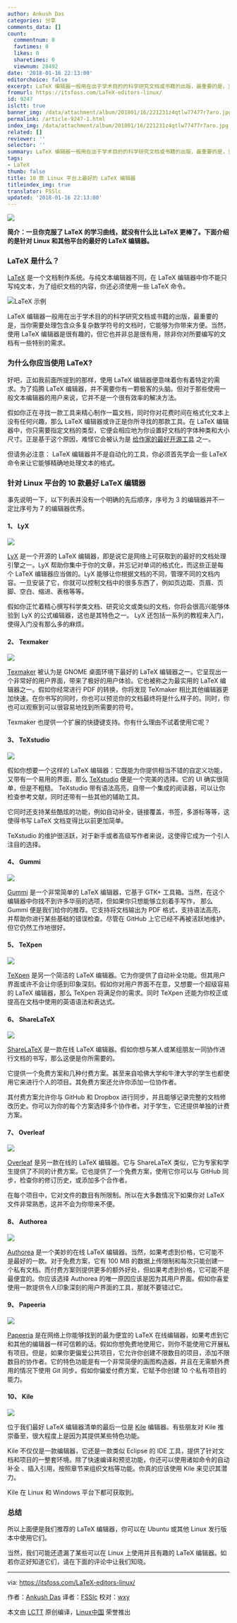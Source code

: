 ```yaml
---
author: Ankush Das
categories: 分享
comments_data: []
count:
  commentnum: 0
  favtimes: 0
  likes: 0
  sharetimes: 0
  viewnum: 28492
date: '2018-01-16 22:13:00'
editorchoice: false
excerpt: LaTeX 编辑器一般用在出于学术目的的科学研究文档或书籍的出版，最重要的是，当你需要处理包含众多复杂数学符号的文档时，它能够为你带来方便。
fromurl: https://itsfoss.com/LaTeX-editors-linux/
id: 9247
islctt: true
banner_img: /data/attachment/album/201801/16/221231z4qtlw77477r7aro.jpg
permalink: /article-9247-1.html
index_img: /data/attachment/album/201801/16/221231z4qtlw77477r7aro.jpg.thumb.jpg
related: []
reviewer: ''
selector: ''
summary: LaTeX 编辑器一般用在出于学术目的的科学研究文档或书籍的出版，最重要的是，当你需要处理包含众多复杂数学符号的文档时，它能够为你带来方便。
tags:
- LaTeX
thumb: false
title: 10 款 Linux 平台上最好的 LaTeX 编辑器
titleindex_img: true
translator: FSSlc
updated: '2018-01-16 22:13:00'
---
```


![](/data/attachment/album/201801/16/221231z4qtlw77477r7aro.jpg)


**简介：一旦你克服了 LaTeX 的学习曲线，就没有什么比 LaTeX 更棒了。下面介绍的是针对 Linux 和其他平台的最好的 LaTeX 编辑器。**


### LaTeX 是什么？


[LaTeX](https://www.LaTeX-project.org/) 是一个文档制作系统。与纯文本编辑器不同，在 LaTeX 编辑器中你不能只写纯文本，为了组织文档的内容，你还必须使用一些 LaTeX 命令。


![LaTeX 示例](/data/attachment/album/201801/16/221313a94bb1t5s954w9as.jpg)


LaTeX 编辑器一般用在出于学术目的的科学研究文档或书籍的出版，最重要的是，当你需要处理包含众多复杂数学符号的文档时，它能够为你带来方便。当然，使用 LaTeX 编辑器是很有趣的，但它也并非总是很有用，除非你对所要编写的文档有一些特别的需求。


### 为什么你应当使用 LaTeX?


好吧，正如我前面所提到的那样，使用 LaTeX 编辑器便意味着你有着特定的需求。为了捣腾 LaTeX 编辑器，并不需要你有一颗极客的头脑。但对于那些使用一般文本编辑器的用户来说，它并不是一个很有效率的解决方法。


假如你正在寻找一款工具来精心制作一篇文档，同时你对花费时间在格式化文本上没有任何兴趣，那么 LaTeX 编辑器或许正是你所寻找的那款工具。在 LaTeX 编辑器中，你只需要指定文档的类型，它便会相应地为你设置好文档的字体种类和大小尺寸。正是基于这个原因，难怪它会被认为是 [给作家的最好开源工具](https://itsfoss.com/open-source-tools-writers/) 之一。


但请务必注意： LaTeX 编辑器并不是自动化的工具，你必须首先学会一些 LaTeX 命令来让它能够精确地处理文本的格式。


### 针对 Linux 平台的 10 款最好 LaTeX 编辑器


事先说明一下，以下列表并没有一个明确的先后顺序，序号为 3 的编辑器并不一定比序号为 7 的编辑器优秀。


#### 1、 LyX


![](/data/attachment/album/201801/16/221314hdkki9din9nd1ldn.jpg)


[LyX](https://www.LyX.org/) 是一个开源的 LaTeX 编辑器，即是说它是网络上可获取到的最好的文档处理引擎之一。LyX 帮助你集中于你的文章，并忘记对单词的格式化，而这些正是每个 LaTeX 编辑器应当做的。LyX 能够让你根据文档的不同，管理不同的文档内容。一旦安装了它，你就可以控制文档中的很多东西了，例如页边距、页眉、页脚、空白、缩进、表格等等。


假如你正忙着精心撰写科学类文档、研究论文或类似的文档，你将会很高兴能够体验到 LyX 的公式编辑器，这也是其特色之一。 LyX 还包括一系列的教程来入门，使得入门没有那么多的麻烦。


#### 2、 Texmaker


![](/data/attachment/album/201801/16/221314gdaj2c4vddgejgda.jpg)


[Texmaker](http://www.xm1math.net/texmaker/) 被认为是 GNOME 桌面环境下最好的 LaTeX 编辑器之一。它呈现出一个非常好的用户界面，带来了极好的用户体验。它也被称之为最实用的 LaTeX 编辑器之一。假如你经常进行 PDF 的转换，你将发现 TeXmaker 相比其他编辑器更加快速。在你书写的同时，你也可以预览你的文档最终将是什么样子的。同时，你也可以观察到可以很容易地找到所需要的符号。


Texmaker 也提供一个扩展的快捷键支持。你有什么理由不试着使用它呢？


#### 3、 TeXstudio


![](/data/attachment/album/201801/16/221316xpqnhorpgrrg9qqg.jpg)


假如你想要一个这样的 LaTeX 编辑器：它既能为你提供相当不错的自定义功能，又带有一个易用的界面，那么 [TeXstudio](https://www.texstudio.org/) 便是一个完美的选择。它的 UI 确实很简单，但是不粗糙。 TeXstudio 带有语法高亮，自带一个集成的阅读器，可以让你检查参考文献，同时还带有一些其他的辅助工具。


它同时还支持某些酷炫的功能，例如自动补全，链接覆盖，书签，多游标等等，这使得书写 LaTeX 文档变得比以前更加简单。


TeXstudio 的维护很活跃，对于新手或者高级写作者来说，这使得它成为一个引人注目的选择。


#### 4、 Gummi


![](/data/attachment/album/201801/16/221318bgattbr9t55dhmvf.jpg)


[Gummi](https://github.com/alexandervdm/gummi) 是一个非常简单的 LaTeX 编辑器，它基于 GTK+ 工具箱。当然，在这个编辑器中你找不到许多华丽的选项，但如果你只想能够立刻着手写作， 那么 Gummi 便是我们给你的推荐。它支持将文档输出为 PDF 格式，支持语法高亮，并帮助你进行某些基础的错误检查。尽管在 GitHub 上它已经不再被活跃地维护，但它仍然工作地很好。


#### 5、 TeXpen


![](/data/attachment/album/201801/16/221320zjcfljdi1dmccp3c.jpg)


[TeXpen](https://sourceforge.net/projects/texpen/) 是另一个简洁的 LaTeX 编辑器。它为你提供了自动补全功能。但其用户界面或许不会让你感到印象深刻。假如你对用户界面不在意，又想要一个超级容易的 LaTeX 编辑器，那么 TeXpen 将满足你的需求。同时 TeXpen 还能为你校正或提高在文档中使用的英语语法和表达式。


#### 6、 ShareLaTeX


![](/data/attachment/album/201801/16/221320g97mz8w33metwhz7.jpg)


[ShareLaTeX](https://www.shareLaTeX.com/) 是一款在线 LaTeX 编辑器。假如你想与某人或某组朋友一同协作进行文档的书写，那么这便是你所需要的。


它提供一个免费方案和几种付费方案。甚至来自哈佛大学和牛津大学的学生也都使用它来进行个人的项目。其免费方案还允许你添加一位协作者。


其付费方案允许你与 GitHub 和 Dropbox 进行同步，并且能够记录完整的文档修改历史。你可以为你的每个方案选择多个协作者。对于学生，它还提供单独的计费方案。


#### 7、 Overleaf


![](/data/attachment/album/201801/16/221321y336xf2si265i6nu.jpg)


[Overleaf](https://www.overleaf.com/) 是另一款在线的 LaTeX 编辑器。它与 ShareLaTeX 类似，它为专家和学生提供了不同的计费方案。它也提供了一个免费方案，使用它你可以与 GitHub 同步，检查你的修订历史，或添加多个合作者。


在每个项目中，它对文件的数目有所限制。所以在大多数情况下如果你对 LaTeX 文件非常熟悉，这并不会为你带来不便。


#### 8、 Authorea


![](/data/attachment/album/201801/16/221325o378ewwtaz65atwz.jpg)


[Authorea](https://www.authorea.com/) 是一个美妙的在线 LaTeX 编辑器。当然，如果考虑到价格，它可能不是最好的一款。对于免费方案，它有 100 MB 的数据上传限制和每次只能创建一个私有文档。而付费方案则提供更多的额外好处，但如果考虑到价格，它可能不是最便宜的。你应该选择 Authorea 的唯一原因应该是因为其用户界面。假如你喜爱使用一款提供令人印象深刻的用户界面的工具，那就不要错过它。


#### 9、 Papeeria


![](/data/attachment/album/201801/16/221327zf4nz2h80fph2o0p.jpg)


[Papeeria](https://www.papeeria.com/) 是在网络上你能够找到的最为便宜的 LaTeX 在线编辑器，如果考虑到它和其他的编辑器一样可信赖的话。假如你想免费地使用它，则你不能使用它开展私有项目。但是，如果你更偏爱公共项目，它允许你创建不限数目的项目，添加不限数目的协作者。它的特色功能是有一个非常简便的画图构造器，并且在无需额外费用的情况下使用 Git 同步。假如你偏爱付费方案，它赋予你创建 10 个私有项目的能力。


#### 10、 Kile


![](/data/attachment/album/201801/16/221329ny1z989ijy1dzdz3.png)


位于我们最好 LaTeX 编辑器清单的最后一位是 [Kile](https://kile.sourceforge.io/) 编辑器。有些朋友对 Kile 推崇备至，很大程度上是因为其提供某些特色功能。


Kile 不仅仅是一款编辑器，它还是一款类似 Eclipse 的 IDE 工具，提供了针对文档和项目的一整套环境。除了快速编译和预览功能，你还可以使用诸如命令的自动补全 、插入引用，按照章节来组织文档等功能。你真的应该使用 Kile 来见识其潜力。


Kile 在 Linux 和 Windows 平台下都可获取到。


### 总结


所以上面便是我们推荐的 LaTeX 编辑器，你可以在 Ubuntu 或其他 Linux 发行版本中使用它们。


当然，我们可能还遗漏了某些可以在 Linux 上使用并且有趣的 LaTeX 编辑器。如若你正好知道它们，请在下面的评论中让我们知晓。




---


via: <https://itsfoss.com/LaTeX-editors-linux/>


作者：[Ankush Das](https://itsfoss.com/author/ankush/) 译者：[FSSlc](https://github.com/FSSlc) 校对：[wxy](https://github.com/wxy)


本文由 [LCTT](https://github.com/LCTT/TranslateProject) 原创编译，[Linux中国](https://linux.cn/) 荣誉推出